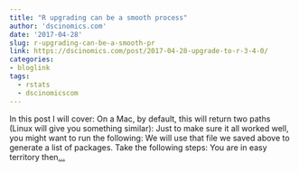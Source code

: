```yaml
---
title: "R upgrading can be a smooth process"
author: 'dscinomics.com'
date: '2017-04-28'
slug: r-upgrading-can-be-a-smooth-pr
link: https://dscinomics.com/post/2017-04-28-upgrade-to-r-3-4-0/
categories:
- bloglink
tags:
  - rstats
  - dscinomicscom
---
```


In this post I will cover: On a Mac, by default, this will return two paths (Linux will give you something similar): Just to make sure it all worked well, you might want to run the following: We will use that file we saved above to generate a list of packages. Take the following steps: You are in easy territory then[... <i class="fas fa-external-link-alt"></i>](https://dscinomics.com/post/2017-04-28-upgrade-to-r-3-4-0/)

